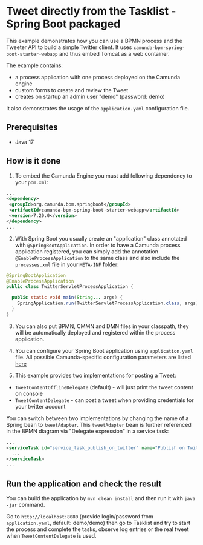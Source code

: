 # Tweet directly from the Tasklist - Spring Boot packaged

This example demonstrates how you can use a BPMN process and the Tweeter API to build a simple Twitter client. 
It uses `camunda-bpm-spring-boot-starter-webapp` and thus embed Tomcat as a web container.

The example contains:
- a process application with one process deployed on the Camunda engine
- custom forms to create and review the Tweet
- creates on startup an admin user "demo" (password: demo)

It also demonstrates the usage of the `application.yaml` configuration file.

## Prerequisites
* Java 17

## How is it done

1. To embed the Camunda Engine you must add following dependency to your `pom.xml`:
   
```xml
...
<dependency>
 <groupId>org.camunda.bpm.springboot</groupId>
 <artifactId>camunda-bpm-spring-boot-starter-webapp</artifactId>
 <version>7.20.0</version>
</dependency>
...
```

2. With Spring Boot you usually create an "application" class annotated with `@SpringBootApplication`. In order to have a Camunda process application
registered, you can simply add the annotation `@EnableProcessApplication` to the same class and also include the `processes.xml` file in your `META-INF` folder:

```java
@SpringBootApplication
@EnableProcessApplication
public class TwitterServletProcessApplication {

  public static void main(String... args) {
    SpringApplication.run(TwitterServletProcessApplication.class, args);
  }
}
```

3. You can also put BPMN, CMMN and DMN files in your classpath, they will be automatically deployed and registered within the process application.

4. You can configure your Spring Boot application using `application.yaml` file. All possible Camunda-specific configuration parameters are listed [here](https://docs.camunda.org/manual/7.20/user-guide/spring-boot-integration/configuration/)

5. This example provides two implementations for posting a Tweet:
* `TweetContentOfflineDelegate` (default) - will just print the tweet content on console
* `TweetContentDelegate` - can post a tweet when providing credentials for your twitter account

You can switch between two implementations by changing the name of a Spring bean to `tweetAdapter`. This `tweetAdapter` bean is further referenced in 
the BPMN diagram via "Delegate expression" in a service task:

```xml
...
<serviceTask id="service_task_publish_on_twitter" name="Publish on Twitter" camunda:delegateExpression="#{tweetAdapter}">
  ...
</serviceTask>
...
```

## Run the application and check the result

You can build the application by `mvn clean install` and then run it with `java -jar` command.

Go to `http://localhost:8080` (provide login/password from `application.yaml`, default: demo/demo) then go to Tasklist and try to start the process and complete the tasks, observe log entries or the real tweet when `TweetContentDelegate` is used.